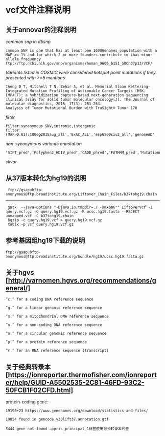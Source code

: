 # vcf文件注释说明

## 关于annovar的注释说明

*common snp in dbsnp*

    common SNP is one that has at least one 1000Genomes population with a MAF >= 1% and for which 2 or more founders contribute to that minor allele frequency 
    ftp://ftp.ncbi.nih.gov/snp/organisms/human_9606_b151_GRCh37p13/VCF/

*Variants listed in COSMIC were considered hotspot point mutations if they presented with >=5 mentions*
    
    Cheng D T, Mitchell T N, Zehir A, et al. Memorial Sloan Kettering-Integrated Mutation Profiling of Actionable Cancer Targets (MSK-IMPACT): a hybridization capture-based next-generation sequencing clinical assay for solid tumor molecular oncology[J]. The Journal of molecular diagnostics, 2015, 17(3): 251-264.
    Analysis of Tumor Mutational Burden with TruSight® Tumor 170

*filter*

    filter:synonymous SNV,intronic,intergenic
    filter:(MAF>0.01):1000g2015aug_all','ExAC_ALL','esp6500siv2_all','genomeAD'

*non-synonymous variants annotation*

    'SIFT_pred','Polyphen2_HDIV_pred','CADD_phred','FATHMM_pred','MutationAssessor_pred'
*clivar*
        
        
   
## 从37版本转化为hg19的说明    
     ftp://gsapubftp-anonymous@ftp.broadinstitute.org/Liftover_Chain_Files/b37tohg19.chain
***
     gatk  --java-options "-Djava.io.tmpdir=./ -Xmx60G"" LiftoverVcf -I query.vcf.gz -O query.hg19.vcf.gz -R ucsc.hg19.fasta --REJECT unmapped.vcf -C b37tohg19.chain
     bgzip -c query.hg19.vcf > query.hg19.vcf.gz
     tabix -p vcf query.hg19.vcf.gz
 
## 参考基因组hg19下载的说明
    ftp://gsapubftp-anonymous@ftp.broadinstitute.org/bundle/hg19/ucsc.hg19.fasta.gz
    
## 关于hgvs [http://varnomen.hgvs.org/recommendations/general/]
	
	“c.” for a coding DNA reference sequence
	
    “g.” for a linear genomic reference sequence
    
    “m.” for a mitochondrial DNA reference sequence
    
    “n.” for a non-coding DNA reference sequence
    
    “o.” for a circular genomic reference sequence
    
    “p.” for a protein reference sequence
    
    “r.” for an RNA reference sequence (transcript)

## 关于经典转录本 [https://ionreporter.thermofisher.com/ionreporter/help/GUID-A5502535-2C81-46FD-93C2-50FCB1F02CFD.html]

protein-coding gene:
    
    19196+23 https://www.genenames.org/download/statistics-and-files/
    
    19054 found in gencode.v30lift37.annotation.gtf
    
    5444 gene not found appris_principal_1标签使用最长转录本代替